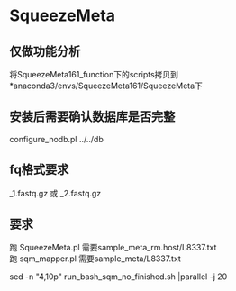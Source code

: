 # SqueezeMeta
## 仅做功能分析
将SqueezeMeta161_function下的scripts拷贝到*anaconda3/envs/SqueezeMeta161/SqueezeMeta下
## 安装后需要确认数据库是否完整
configure_nodb.pl ../../db

## fq格式要求
_1.fastq.gz 或 _2.fastq.gz
## 要求
跑 SqueezeMeta.pl 需要sample_meta_rm.host/L8337.txt  
跑  sqm_mapper.pl 需要sample_meta/L8337.txt  



sed -n "4,10p" run_bash_sqm_no_finished.sh |parallel -j 20
